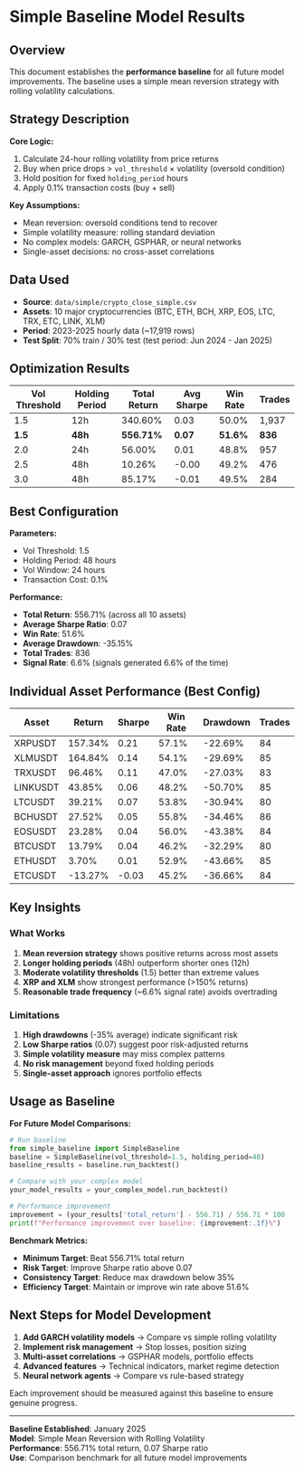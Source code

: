 # Simple Baseline Model Results

## Overview

This document establishes the **performance baseline** for all future model improvements. The baseline uses a simple mean reversion strategy with rolling volatility calculations.

## Strategy Description

**Core Logic:**
1. Calculate 24-hour rolling volatility from price returns
2. Buy when price drops > `vol_threshold` × volatility (oversold condition)
3. Hold position for fixed `holding_period` hours
4. Apply 0.1% transaction costs (buy + sell)

**Key Assumptions:**
- Mean reversion: oversold conditions tend to recover
- Simple volatility measure: rolling standard deviation
- No complex models: GARCH, GSPHAR, or neural networks
- Single-asset decisions: no cross-asset correlations

## Data Used

- **Source**: `data/simple/crypto_close_simple.csv`
- **Assets**: 10 major cryptocurrencies (BTC, ETH, BCH, XRP, EOS, LTC, TRX, ETC, LINK, XLM)
- **Period**: 2023-2025 hourly data (~17,919 rows)
- **Test Split**: 70% train / 30% test (test period: Jun 2024 - Jan 2025)

## Optimization Results

| Vol Threshold | Holding Period | Total Return | Avg Sharpe | Win Rate | Trades |
|---------------|----------------|--------------|------------|----------|--------|
| 1.5           | 12h           | 340.60%      | 0.03       | 50.0%    | 1,937  |
| **1.5**       | **48h**       | **556.71%**  | **0.07**   | **51.6%**| **836** |
| 2.0           | 24h           | 56.00%       | 0.01       | 48.8%    | 957    |
| 2.5           | 48h           | 10.26%       | -0.00      | 49.2%    | 476    |
| 3.0           | 48h           | 85.17%       | -0.01      | 49.5%    | 284    |

## Best Configuration

**Parameters:**
- Vol Threshold: 1.5
- Holding Period: 48 hours
- Vol Window: 24 hours
- Transaction Cost: 0.1%

**Performance:**
- **Total Return**: 556.71% (across all 10 assets)
- **Average Sharpe Ratio**: 0.07
- **Win Rate**: 51.6%
- **Average Drawdown**: -35.15%
- **Total Trades**: 836
- **Signal Rate**: 6.6% (signals generated 6.6% of the time)

## Individual Asset Performance (Best Config)

| Asset   | Return  | Sharpe | Win Rate | Drawdown | Trades |
|---------|---------|--------|----------|----------|--------|
| XRPUSDT | 157.34% | 0.21   | 57.1%    | -22.69%  | 84     |
| XLMUSDT | 164.84% | 0.14   | 54.1%    | -29.69%  | 85     |
| TRXUSDT | 96.46%  | 0.11   | 47.0%    | -27.03%  | 83     |
| LINKUSDT| 43.85%  | 0.06   | 48.2%    | -50.70%  | 85     |
| LTCUSDT | 39.21%  | 0.07   | 53.8%    | -30.94%  | 80     |
| BCHUSDT | 27.52%  | 0.05   | 55.8%    | -34.46%  | 86     |
| EOSUSDT | 23.28%  | 0.04   | 56.0%    | -43.38%  | 84     |
| BTCUSDT | 13.79%  | 0.04   | 46.2%    | -32.29%  | 80     |
| ETHUSDT | 3.70%   | 0.01   | 52.9%    | -43.66%  | 85     |
| ETCUSDT | -13.27% | -0.03  | 45.2%    | -36.66%  | 84     |

## Key Insights

### What Works
1. **Mean reversion strategy** shows positive returns across most assets
2. **Longer holding periods** (48h) outperform shorter ones (12h)
3. **Moderate volatility thresholds** (1.5) better than extreme values
4. **XRP and XLM** show strongest performance (>150% returns)
5. **Reasonable trade frequency** (~6.6% signal rate) avoids overtrading

### Limitations
1. **High drawdowns** (-35% average) indicate significant risk
2. **Low Sharpe ratios** (0.07) suggest poor risk-adjusted returns
3. **Simple volatility measure** may miss complex patterns
4. **No risk management** beyond fixed holding periods
5. **Single-asset approach** ignores portfolio effects

## Usage as Baseline

**For Future Model Comparisons:**

```python
# Run baseline
from simple_baseline import SimpleBaseline
baseline = SimpleBaseline(vol_threshold=1.5, holding_period=48)
baseline_results = baseline.run_backtest()

# Compare with your complex model
your_model_results = your_complex_model.run_backtest()

# Performance improvement
improvement = (your_results['total_return'] - 556.71) / 556.71 * 100
print(f"Performance improvement over baseline: {improvement:.1f}%")
```

**Benchmark Metrics:**
- **Minimum Target**: Beat 556.71% total return
- **Risk Target**: Improve Sharpe ratio above 0.07
- **Consistency Target**: Reduce max drawdown below 35%
- **Efficiency Target**: Maintain or improve win rate above 51.6%

## Next Steps for Model Development

1. **Add GARCH volatility models** → Compare vs simple rolling volatility
2. **Implement risk management** → Stop losses, position sizing
3. **Multi-asset correlations** → GSPHAR models, portfolio effects
4. **Advanced features** → Technical indicators, market regime detection
5. **Neural network agents** → Compare vs rule-based strategy

Each improvement should be measured against this baseline to ensure genuine progress.

---

**Baseline Established**: January 2025  
**Model**: Simple Mean Reversion with Rolling Volatility  
**Performance**: 556.71% total return, 0.07 Sharpe ratio  
**Use**: Comparison benchmark for all future model improvements
